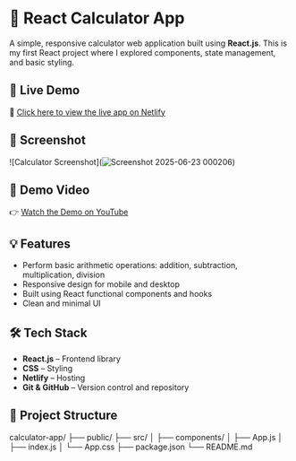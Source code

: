 # 🧮 React Calculator App

A simple, responsive calculator web application built using **React.js**. This is my first React project where I explored components, state management, and basic styling.

## 🚀 Live Demo

🔗 [Click here to view the live app on Netlify](https://calculator-react.netlify.app)

## 📸 Screenshot

![Calculator Screenshot](![Screenshot 2025-06-23 000206](https://github.com/user-attachments/assets/250e5977-f046-4c6e-b86a-eeb98c171373))

## 🎥 Demo Video

👉 [Watch the Demo on YouTube](https://drive.google.com/file/d/163sM-aj3z70syB7Z363u8OxnYRycg6T-/view?usp=sharing)

## 💡 Features

- Perform basic arithmetic operations: addition, subtraction, multiplication, division
- Responsive design for mobile and desktop
- Built using React functional components and hooks
- Clean and minimal UI

## 🛠️ Tech Stack

- **React.js** – Frontend library
- **CSS** – Styling
- **Netlify** – Hosting
- **Git & GitHub** – Version control and repository

## 📁 Project Structure
calculator-app/
├── public/
├── src/
│ ├── components/
│ ├── App.js
│ ├── index.js
│ └── App.css
├── package.json
└── README.md
